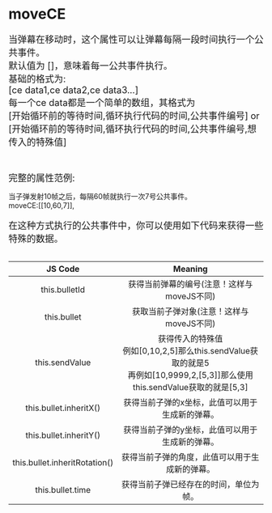 # moveCE

<font size=4>当弹幕在移动时，这个属性可以让弹幕每隔一段时间执行一个公共事件。   
默认值为 []，意味着每一公共事件执行。   
基础的格式为:   
[ce data1,ce data2,ce data3...]   
每一个ce data都是一个简单的数组，其格式为    
[开始循环前的等待时间,循环执行代码的时间,公共事件编号] or   
[开始循环前的等待时间,循环执行代码的时间,公共事件编号,想传入的特殊值] </font>

<br/>

<font size=4>完整的属性范例:   </font>

当子弹发射10帧之后，每隔60帧就执行一次7号公共事件。   
moveCE:[[10,60,7]],    
<br/><font size=4>在这种方式执行的公共事件中，你可以使用如下代码来获得一些特殊的数据。</font>   
<br/>

|            JS Code            |                           Meaning                            |
| :---------------------------: | :----------------------------------------------------------: |
|         this.bulletId         |          获得当前弹幕的编号(注意！这样与moveJS不同)          |
|          this.bullet          |           获取当前子弹对象(注意！这样与moveJS不同)           |
|        this.sendValue         | 获得传入的特殊值<br/>例如[0,10,2,5]那么this.sendValue获取的就是5<br/>再例如[10,9999,2,[5,3]]那么使用this.sendValue获取的就是[5,3] |
|    this.bullet.inheritX()     |       获得当前子弹的x坐标，此值可以用于生成新的弹幕。        |
|    this.bullet.inheritY()     |       获得当前子弹的y坐标，此值可以用于生成新的弹幕。        |
| this.bullet.inheritRotation() |        获得当前子弹的角度，此值可以用于生成新的弹幕。        |
|       this.bullet.time        |            获得当前子弹已经存在的时间，单位为帧。            |